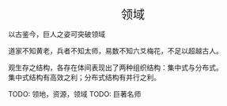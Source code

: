 <center><font size=5>领域</font></center>


以古鉴今，巨人之姿可突破领域<br/>

道家不知黄老，兵者不知太师，易数不知六爻梅花，不足以超越古人。<br/>


观生存之结构，各存在体间表现出了两种组织结构：集中式与分布式。<br/>
集中式结构有高效之利；分布式结构有并行之利。<br/>

TODO: 领地，资源，领域
TODO: 巨著名师
